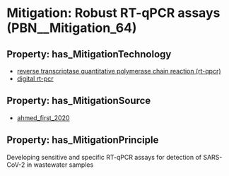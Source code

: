 # Mitigation: __Robust RT-qPCR assays__ (PBN__Mitigation_64)

## Property: has_MitigationTechnology

* [reverse transcriptase quantitative polymerase chain reaction (rt-qpcr)](../Technology/PBN__Technology_2943)
* [digital rt-pcr](../Technology/PBN__Technology_2947)

## Property: has_MitigationSource

* [ahmed_first_2020](../Article/PBN__Article_205)

## Property: has_MitigationPrinciple

Developing sensitive and specific RT-qPCR assays for detection of SARS-CoV-2 in wastewater samples

